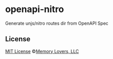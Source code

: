 # openapi-nitro

Generate unjs/nitro routes dir from OpenAPI Spec

## License

[MIT License](/LICENSE) ©[Memory Lovers, LLC](https://memory-lovers.com)
